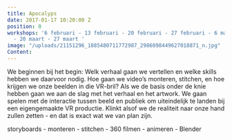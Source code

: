 ```yaml
---
title: Apocalyps
date: 2017-01-17 10:20:00 Z
position: 0
workshops: '6 februari - 13 februari - 20 februari - 27 februari - 6 maart -  13 maart
  - 20 maart - 27 maart '
image: "/uploads/21151296_1885480711772987_2986098449627018871_n.jpg"
Content: 
---
```


We beginnen bij het begin: Welk verhaal gaan we vertellen en welke skills hebben we daarvoor nodig. Hoe gaan we video’s monteren, stitchen, en hoe krijgen we onze beelden in die VR-bril? Als we de basis onder de knie hebben gaan we aan de slag met het verhaal en het artwork. We gaan spelen met de interactie tussen beeld en publiek om uiteindelijk te landen bij een eigengemaakte VR productie. Klinkt alsof we de realiteit naar onze hand zullen zetten - en dat is exact wat we van plan zijn.

storyboards - monteren - stitchen - 360 filmen - animeren - Blender